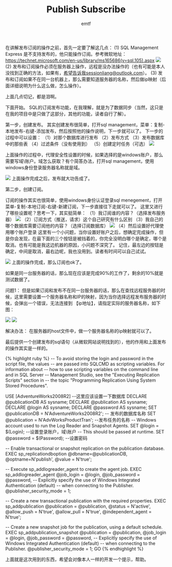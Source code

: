 ﻿---
layout: post
title:  "Publish Subscribe"
subtitle: "emtf"
categories: [design]
---


在讲解发布订阅的操作之前，首先一定要了解这几点：
(1) SQL Management Express 是不支持发布的，他只能操作订阅。参考微软地址：https://technet.microsoft.com/en-us/library/ms165686(v=sql.105).aspx
<img src="{{ site.baseurl }}/_postsimages/1.jpg">
(2) 发布和订阅操作必须在服务器上操作，远程是没办法操作的（也有可能是本人没找到正确的方法，如果有，希望告诉我sessionliang@outlook.com）。
(3) 发布和订阅如果不在同一台机器上，那么需要知道服务器的名称，然后做ip映射（后面详细说明为什么这么做，怎么操作）。

上面几点切记，都是泪啊。

下面开始。
SQL的订阅发布功能，在我理解，就是为了数据同步（当然，这只是在我的项目中是只做了这部分，其他的功能，读者自行了解）。

第一步，创建发布。
其实创建发布很简单，打开sql management，菜单：复制-本地发布-右键-添加发布，然后按照他的操作说明，下一步就可以了。
下一步的过程中可以设置：
（1）对那个数据库进行发布
（2）发布方式
（3）发布数据库中的那些表
（4）过滤条件（没有使用到）
（5）创建定时任务（可选）
<img src="{{ site.baseurl }}/_postsimages/2.jpg">

上面操作的过程中，代理安全性设置的时候，如果选择的是windows账户，那么需要写域\账户。域怎么获取？有个简答办法，打开sql management，使用windows身份登录服务器名称就是域。

<img src="{{ site.baseurl }}/_postsimages/3.jpg">
上面操作完成之后，发布就大功告成了。

第二步，创建订阅。

订阅的操作其实也很简单，使用windows身份认证登录sql menegement，打开菜单-复制-本地订阅-右键-新建订阅，下一步直接往下走就可以了。
这里又进行了哪些设置呢？思考一下，其实挺简单：
（1）我订阅谁的内容？（选择发布服务器）
<img src="{{ site.baseurl }}/_postsimages/4.jpg">
（2）订阅方式（推送，请求）这个自己研究有什么区别
（3）我自己的哪个数据库需要订阅他的内容？（选择订阅数据库）
<img src="{{ site.baseurl }}/_postsimages/5.jpg">
（4）然后设置好代理使用哪个账户登录
        这里有一个小问题，当你设置好账户之后，想确定完成操作，但是你会发现，在最下面的三个按钮是被挡着的，你完全没明白哪个是确定，哪个是取消。也有可能是我这边机器的原因，小问题不深究了。
        记住，最左边的按钮是确定，中间是取消，最右边呢，我也没用到。读者有时间可以自己试试。

<img src="{{ site.baseurl }}/_postsimages/6.jpg">
上面的操作完成，那么订阅也ok了。

如果是同一台服务器的话，那么现在应该是完成90%的工作了，剩余的10%就是测试数据了。

问题1：
但是如果订阅和发布不在同一台服务器的话，那么在查找远程服务器的时候，这里需要设置一个服务器名称和IP的映射，因为当你选择远程发布服务器的时候，会弹出一个错误，无法连接到 【ip地址】，请指定实际的服务器名称，如下图：

<img src="{{ site.baseurl }}/_postsimages/7.jpg">
<img src="{{ site.baseurl }}/_postsimages/8.jpg">

解决办法：
在服务器的host文件中，做一个服务器名称的ip映射就可以了。

最后提供一个创建发布的sql语句（从微软网站说明找到的），他的作用和上面发布的操作其实是一样的。


{% highlight ruby %}
-- To avoid storing the login and password in the script file, the values 
-- are passed into SQLCMD as scripting variables. For information about 
-- how to use scripting variables on the command line and in SQL Server
-- Management Studio, see the "Executing Replication Scripts" section in
-- the topic "Programming Replication Using System Stored Procedures".

USE [AdventureWorks2008R2]  --这里应该设置一下数据库
DECLARE @publicationDB AS sysname;
DECLARE @publication AS sysname;
DECLARE @login AS sysname;
DECLARE @password AS sysname;
SET @publicationDB = N'AdventureWorks2008R2';  -- 发布的数据库名称
SET @publication = N'AdvWorksProductTran';  --发布任务的名称
-- Windows account used to run the Log Reader and Snapshot Agents.
SET @login = $(Login); --设置登录账户，域\账户
-- This should be passed at runtime.
SET @password = $(Password); --设置密码

-- Enable transactional or snapshot replication on the publication database.
EXEC sp_replicationdboption 
	@dbname=@publicationDB, 
	@optname=N'publish',
	@value = N'true';

-- Execute sp_addlogreader_agent to create the agent job. 
EXEC sp_addlogreader_agent 
	@job_login = @login, 
	@job_password = @password,
	-- Explicitly specify the use of Windows Integrated Authentication (default) 
	-- when connecting to the Publisher.
	@publisher_security_mode = 1;

-- Create a new transactional publication with the required properties. 
EXEC sp_addpublication 
	@publication = @publication, 
	@status = N'active',
	@allow_push = N'true',
	@allow_pull = N'true',
	@independent_agent = N'true';

-- Create a new snapshot job for the publication, using a default schedule.
EXEC sp_addpublication_snapshot 
	@publication = @publication, 
	@job_login = @login, 
	@job_password = @password,
	-- Explicitly specify the use of Windows Integrated Authentication (default) 
	-- when connecting to the Publisher.
	@publisher_security_mode = 1;
GO
{% endhighlight %}

上面就是这次用到的东西，希望会对像本人一样的开发一个提示，帮助。

